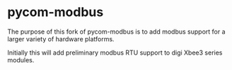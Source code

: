 # pycom-modbus

The purpose of this fork of pycom-modbus is to add modbus support for a larger variety of hardware platforms. 

Initially this will add preliminary modbus RTU support to digi Xbee3 series modules.

